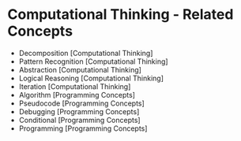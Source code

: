 # Computational Thinking - Related Concepts

- Decomposition [Computational Thinking]
- Pattern Recognition [Computational Thinking]
- Abstraction [Computational Thinking]
- Logical Reasoning [Computational Thinking]
- Iteration [Computational Thinking]
- Algorithm [Programming Concepts]
- Pseudocode [Programming Concepts]
- Debugging [Programming Concepts]
- Conditional [Programming Concepts]
- Programming [Programming Concepts]
